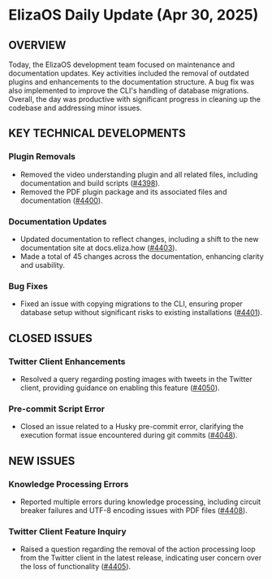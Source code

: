 # ElizaOS Daily Update (Apr 30, 2025)

## OVERVIEW 
Today, the ElizaOS development team focused on maintenance and documentation updates. Key activities included the removal of outdated plugins and enhancements to the documentation structure. A bug fix was also implemented to improve the CLI's handling of database migrations. Overall, the day was productive with significant progress in cleaning up the codebase and addressing minor issues.

## KEY TECHNICAL DEVELOPMENTS

### Plugin Removals
- Removed the video understanding plugin and all related files, including documentation and build scripts ([#4398](https://github.com/elizaos/eliza/pull/4398)).
- Removed the PDF plugin package and its associated files and documentation ([#4400](https://github.com/elizaos/eliza/pull/4400)).

### Documentation Updates
- Updated documentation to reflect changes, including a shift to the new documentation site at docs.eliza.how ([#4403](https://github.com/elizaos/eliza/pull/4403)).
- Made a total of 45 changes across the documentation, enhancing clarity and usability.

### Bug Fixes
- Fixed an issue with copying migrations to the CLI, ensuring proper database setup without significant risks to existing installations ([#4401](https://github.com/elizaos/eliza/pull/4401)).

## CLOSED ISSUES

### Twitter Client Enhancements
- Resolved a query regarding posting images with tweets in the Twitter client, providing guidance on enabling this feature ([#4050](https://github.com/elizaos/eliza/issues/4050)).

### Pre-commit Script Error
- Closed an issue related to a Husky pre-commit error, clarifying the execution format issue encountered during git commits ([#4048](https://github.com/elizaos/eliza/issues/4048)).

## NEW ISSUES

### Knowledge Processing Errors
- Reported multiple errors during knowledge processing, including circuit breaker failures and UTF-8 encoding issues with PDF files ([#4408](https://github.com/elizaos/eliza/issues/4408)).

### Twitter Client Feature Inquiry
- Raised a question regarding the removal of the action processing loop from the Twitter client in the latest release, indicating user concern over the loss of functionality ([#4405](https://github.com/elizaos/eliza/issues/4405)).